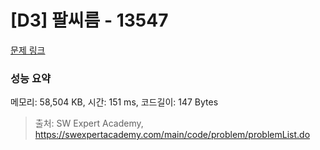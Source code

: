 # [D3] 팔씨름 - 13547 

[문제 링크](https://swexpertacademy.com/main/code/problem/problemDetail.do?contestProbId=AX6PP9G6p1sDFAS9) 

### 성능 요약

메모리: 58,504 KB, 시간: 151 ms, 코드길이: 147 Bytes



> 출처: SW Expert Academy, https://swexpertacademy.com/main/code/problem/problemList.do